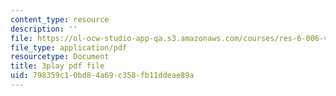 ```yaml
---
content_type: resource
description: ''
file: https://ol-ocw-studio-app-qa.s3.amazonaws.com/courses/res-6-006-video-demonstrations-in-lasers-and-optics-spring-2008/798359c10bd84a69c358fb11ddeae89a_45X0puB3YK0.pdf
file_type: application/pdf
resourcetype: Document
title: 3play pdf file
uid: 798359c1-0bd8-4a69-c358-fb11ddeae89a
---
```

